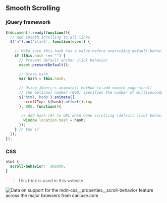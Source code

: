 ## Smooth Scrolling

### jQuery framework
```js
$(document).ready(function(){  
  // Add smooth scrolling to all links  
  $("a").on('click', function(event) {  
  
    // Make sure this.hash has a value before overriding default behavior  
    if (this.hash !== "") {  
      // Prevent default anchor click behavior  
      event.preventDefault();  
  
      // Store hash  
      var hash = this.hash;  
  
      // Using jQuery's animate() method to add smooth page scroll  
      // The optional number (800) specifies the number of milliseconds it takes to scroll to the specified area  
      $('html, body').animate({  
        scrollTop: $(hash).offset().top  
      }, 800, function(){  
  
       // Add hash (#) to URL when done scrolling (default click behavior)  
        window.location.hash = hash;  
      });  
    } // End if  
  });  
});
```
### CSS
```css
html {  
  scroll-behavior:  smooth;  
}
```
> This trick is used in this website.

<picture>
<source type="image/webp" srcset="https://caniuse.bitsofco.de/static/v1/mdn-css__properties__scroll-behavior-1619781454378.webp">
<source type="image/png" srcset="https://caniuse.bitsofco.de/static/v1/mdn-css__properties__scroll-behavior-1619781454378.png">
<img src="https://caniuse.bitsofco.de/static/v1/mdn-css__properties__scroll-behavior-1619781454378.jpg" alt="Data on support for the mdn-css__properties__scroll-behavior feature across the major browsers from caniuse.com">
</picture>
